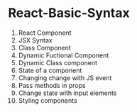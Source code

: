 # React-Basic-Syntax
1. React Component
2. JSX Syntax
3. Class Component
4. Dynamic Fuctional Component
5. Dynamic Class component
6. State of a component
7. Changing change with JS event
8. Pass methods in props
9. Change state with input elements
10. Styling components
